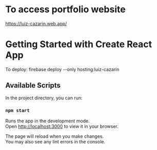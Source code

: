 # To access portfolio website

<a target="_blank" href="https://luiz-cazarin.web.app/">https://luiz-cazarin.web.app/</a>

# Getting Started with Create React App

To deploy: firebase deploy --only hosting:luiz-cazarin

## Available Scripts

In the project directory, you can run:

### `npm start`

Runs the app in the development mode.\
Open [http://localhost:3000](http://localhost:3000) to view it in your browser.

The page will reload when you make changes.\
You may also see any lint errors in the console.
